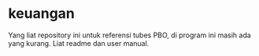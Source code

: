 # keuangan
Yang liat repository ini untuk referensi tubes PBO, di program ini masih ada yang kurang. Liat readme dan user manual.
